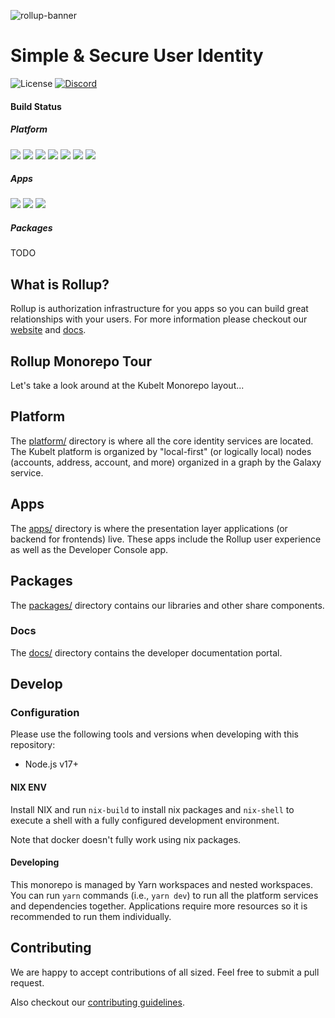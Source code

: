 ![rollup-banner](https://user-images.githubusercontent.com/695698/215112757-531aba51-9539-4512-9c94-82923c1891fc.png)

# Simple & Secure ‍User Identity

![License](https://img.shields.io/github/license/kubelt/kubelt)
[![Discord](https://img.shields.io/discord/790660849471062046?label=Discord)](https://discord.gg/UgwAsJf6C5)

#### Build Status

##### Platform

![](https://github.com/kubelt/kubelt/actions/workflows/main-galaxy.yaml/badge.svg)
![](https://github.com/kubelt/kubelt/actions/workflows/main-edges.yaml/badge.svg)
![](https://github.com/kubelt/kubelt/actions/workflows/main-starbase.yaml/badge.svg)
![](https://github.com/kubelt/kubelt/actions/workflows/main-access.yaml/badge.svg)
![](https://github.com/kubelt/kubelt/actions/workflows/main-address.yaml/badge.svg)
![](https://github.com/kubelt/kubelt/actions/workflows/main-account.yaml/badge.svg)
![](https://github.com/kubelt/kubelt/actions/workflows/main-images.yaml/badge.svg)

##### Apps

![](https://github.com/kubelt/kubelt/actions/workflows/main-profile.yaml/badge.svg)
![](https://github.com/kubelt/kubelt/actions/workflows/main-console.yaml/badge.svg)
![](https://github.com/kubelt/kubelt/actions/workflows/main-passport.yaml/badge.svg)

##### Packages

TODO

## What is Rollup?

Rollup is authorization infrastructure for you apps so you can build great relationships with your users. For more information please checkout our [website](https://rollup.id) and [docs](https://docs.rollup.id).

## Rollup Monorepo Tour

Let's take a look around at the Kubelt Monorepo layout...

## Platform

The [platform/](platform) directory is where all the core identity services are located. The Kubelt platform is organized by "local-first" (or logically local) nodes (accounts, address, account, and more) organized in a graph by the Galaxy service.

## Apps

The [apps/](apps) directory is where the presentation layer applications (or backend for frontends) live. These apps include the Rollup user experience as well as the Developer Console app.

## Packages

The [packages/](packages/) directory contains our libraries and other share components.

### Docs

The [docs/](docs/) directory contains the developer documentation portal.

## Develop

### Configuration

Please use the following tools and versions when developing with this repository:

- Node.js v17+

#### NIX ENV

Install NIX and run `nix-build` to install nix packages and `nix-shell` to execute a shell with a fully configured development environment.

Note that docker doesn't fully work using nix packages.

#### Developing

This monorepo is managed by Yarn workspaces and nested workspaces. You can run `yarn` commands (i.e., `yarn dev`) to run all the platform services and dependencies together. Applications require more resources so it is recommended to run them individually.

## Contributing

We are happy to accept contributions of all sized. Feel free to submit a pull request.

Also checkout our [contributing guidelines](https://docs.rollup.id).
